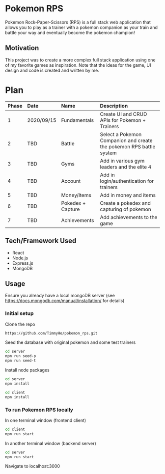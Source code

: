 # Pokemon RPS
Pokemon Rock-Paper-Scissors (RPS) is a full stack web application that allows you to play as a trainer with
a pokemon companion as your train and battle your way and eventually become the pokemon champion!

## Motivation
This project was to create a more complex full stack application using one of my favorite games as inspiration. Note that the ideas for the game, UI design and code is created and written by me.

# Plan
|Phase|Date| Name | Description|
|:---|:---|:---|:---|
| 1 |2020/09/15|Fundamentals|Create UI and CRUD APIs for Pokemon + Trainers | 
| 2 |TBD|Battle| Select a Pokemon Companion and create the pokemon RPS battle system|
| 3 |TBD|Gyms| Add in various gym leaders and the elite 4| 
| 4 |TBD|Account| Add in login/authentication for trainers|
| 5 |TBD|Money/Items| Add in money and items|
| 6 |TBD|Pokedex + Capture| Create a pokedex and capturing of pokemon |
| 7 |TBD|Achievements| Add achievements to the game |

## Tech/Framework Used

* React
* Node.js
* Express.js
* MongoDB

## Usage
Ensure you already have a local mongoDB server (see https://docs.mongodb.com/manual/installation/ for details)


### Initial setup 
Clone the repo
```sh
https://github.com/TimmyHo/pokemon_rps.git
```

Seed the database with original pokemon and some test trainers
```sh
cd server
npm run seed-p
npm run seed-t
```

Install node packages
```sh
cd server
npm install

cd client
npm install
```

### To run Pokemon RPS locally
In one terminal window (frontend client)
```sh
cd client
npm run start
```

In another terminal window (backend server)
```sh
cd server
npm run start
```

Navigate to localhost:3000

